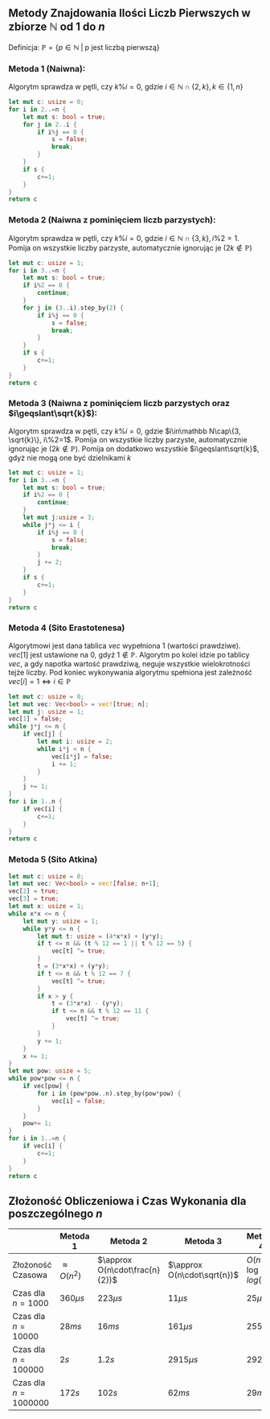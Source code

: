 ## Metody Znajdowania Ilości Liczb Pierwszych w zbiorze $\mathbb N$ od $1$ do $n$
Definicja: 
$\mathbb P = \{ p \in \mathbb N \; | \; \text{p jest liczbą pierwszą}\}$

### Metoda 1 (Naiwna):
Algorytm sprawdza w pętli, czy $k\%i = 0$, gdzie $i\in\mathbb N\cap\{2, k\}, k\in\{1, n\}$

```rust
let mut c: usize = 0;
for i in 2..=n {
    let mut s: bool = true;
    for j in 2..i {
        if i%j == 0 {
            s = false;
            break;
        }
    }
    if s {
        c+=1;
    }
}
return c
```

### Metoda 2 (Naiwna z pominięciem liczb parzystych):
Algorytm sprawdza w pętli, czy $k\%i = 0$,  gdzie $i\in\mathbb N\cap\{3, k\}, i\%2=1$. Pomija on wszystkie liczby parzyste, automatycznie ignorując je ($2k\notin\mathbb P$)

```rust
let mut c: usize = 1;
for i in 3..=n {
    let mut s: bool = true;
    if i%2 == 0 {
        continue;
    }
    for j in (3..i).step_by(2) {
        if i%j == 0 {
            s = false;
            break;
        }
    }
    if s {
        c+=1;
    }
}
return c
```

### Metoda 3 (Naiwna z pominięciem liczb parzystych oraz $i\geqslant\sqrt{k}$):
Algorytm sprawdza w pętli, czy $k\%i = 0$,  gdzie $i\in\mathbb N\cap\{3, \sqrt{k}\}, i\%2=1$. Pomija on wszystkie liczby parzyste, automatycznie ignorując je ($2k\notin\mathbb P$). Pomija on dodatkowo wszystkie $i\geqslant\sqrt{k}$, gdyż nie mogą one być dzielnikami $k$

```rust
let mut c: usize = 1;
for i in 3..=n {
    let mut s: bool = true;
    if i%2 == 0 {
        continue;
    }
    let mut j:usize = 3;
    while j*j <= i {
        if i%j == 0 {
            s = false;
            break;
        }
        j += 2;
    }
    if s {
        c+=1;
    }
}
return c
```

### Metoda 4 (Sito Erastotenesa)
Algorytmowi jest dana tablica $vec$ wypełniona $1$ (wartości prawdziwe). $vec[1]$ jest ustawione na $0$, gdyż $1\notin\mathbb P$. Algorytm po kolei idzie po tablicy $vec$, a gdy napotka wartość prawdziwą, neguje wszystkie wielokrotności tejże liczby. Pod koniec wykonywania algorytmu spełniona jest zależność $vec[i] = 1 \Leftrightarrow i \in\mathbb P$
```rust
let mut c: usize = 0;
let mut vec: Vec<bool> = vec![true; n];
let mut j: usize = 1;
vec[1] = false;
while j*j <= n {
    if vec[j] {
        let mut i: usize = 2;
        while i*j < n {
            vec[i*j] = false;
            i += 1;
        }
    }
    j += 1;
}
for i in 1..n {
    if vec[i] {
        c+=1;
    }
}
return c
```

### Metoda 5 (Sito Atkina)
```rust
let mut c: usize = 0;
let mut vec: Vec<bool> = vec![false; n+1];
vec[2] = true;
vec[3] = true;
let mut x: usize = 1;
while x*x <= n {
    let mut y: usize = 1;
    while y*y <= n {
        let mut t: usize = (4*x*x) + (y*y);
        if t <= n && (t % 12 == 1 || t % 12 == 5) {
            vec[t] ^= true;
        }
        t = (3*x*x) + (y*y);
        if t <= n && t % 12 == 7 {
            vec[t] ^= true;
        }
        if x > y {
            t = (3*x*x) - (y*y);
            if t <= n && t % 12 == 11 {
                vec[t] ^= true;
            }
        }
        y += 1;
    }
    x += 1;
}
let mut pow: usize = 5;
while pow*pow <= n {
    if vec[pow] {
        for i in (pow*pow..n).step_by(pow*pow) {
            vec[i] = false;
        }
    }
    pow+= 1;
}
for i in 1..=n {
    if vec[i] {
        c+=1;
    }
}
return c
```

## Złożoność Obliczeniowa i Czas Wykonania dla poszczególnego $n$
||Metoda 1|Metoda 2|Metoda 3|Metoda 4|Metoda 5|
|-|-|-|-|-|-|
|Złożoność Czasowa|$\approx O(n^2)$|$\approx O(n\cdot\frac{n}{2})$|$\approx O(n\cdot\sqrt{n})$|$O(n\cdot\log{log{(n)}})$|$O(n)$|
|Czas dla $n=1000$   |$360\mu s$|$223\mu s$|$11\mu s$|$25\mu s$|$25\mu s$|
|Czas dla $n=10000$  |$28ms$|$16ms$|$161\mu s$|$255\mu s$|$214\mu s$|
|Czas dla $n=100000$ |$2s$|$1.2s$|$2915\mu s$|$2926\mu s$|$2159\mu s$|
|Czas dla $n=1000000$|$172s$|$102s$|$62ms$|$29ms$|$23ms$|